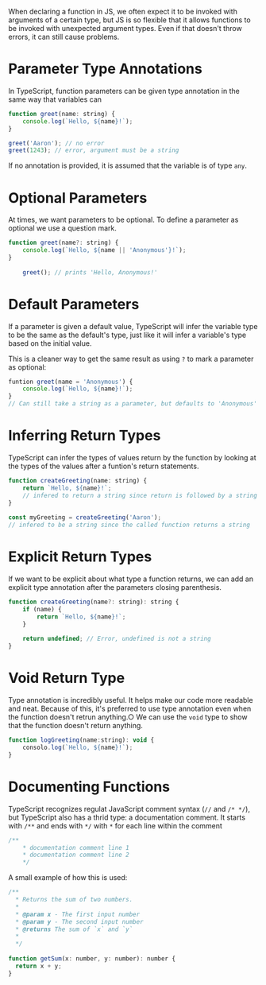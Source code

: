 When declaring a function in JS, we often expect it to be invoked with arguments of a certain type, but JS is so flexible that it allows functions to be invoked with unexpected argument types. Even if that doesn't throw errors, it can still cause problems.
	
# Parameter Type Annotations

In TypeScript, function parameters can be given type annotation in the same way that variables can
	
```js
function greet(name: string) {
	console.log(`Hello, ${name}!`);
}

greet('Aaron'); // no error
greet(1243); // error, argument must be a string
```
	
If no annotation is provided, it is assumed that the variable is of type `any`.


# Optional Parameters

At times, we want parameters to be optional. To define a parameter as optional we use a question mark.
	
```js
function greet(name?: string) {
	console.log(`Hello, ${name || 'Anonymous'}!`);
}
	
	greet(); // prints 'Hello, Anonymous!'
```
	
# Default Parameters

If a parameter is given a default value, TypeScript will infer the variable type to be the same as the default's type, just like it will infer a variable's type based on the initial value.
	
This is a cleaner way to get the same result as using `?` to mark a parameter as optional:

```js
funtion greet(name = 'Anonymous') {
	console.log(`Hello, ${name}!`);
}
// Can still take a string as a parameter, but defaults to 'Anonymous'
```
	

# Inferring Return Types

TypeScript can infer the types of values return by the function by looking at the types of the values after a funtion's return statements.

```js
function createGreeting(name: string) {
	return `Hello, ${name}!`;
	// infered to return a string since return is followed by a string
}
	
const myGreeting = createGreeting('Aaron');
// infered to be a string since the called function returns a string
```
	

# Explicit Return Types

If we want to be explicit about what type a function returns, we can add an explicit type annotation after the parameters closing parenthesis.
	
```js
function createGreeting(name?: string): string {
	if (name) {
		return `Hello, ${name}!`;
	}
		
	return undefined; // Error, undefined is not a string		
}
```
	
# Void Return Type

Type annotation is incredibly useful. It helps make our code more readable and neat. Because of this, it's preferred to use type annotation even when the function doesn't retrun anything.○ We can use the `void` type to show that the function doesn't return anything.
	
```js
function logGreeting(name:string): void {
	consolo.log(`Hello, ${name}!`);
}
```
	
# Documenting Functions

TypeScript recognizes regulat JavaScript comment syntax (`//` and `/* */`), but TypeScript also has a thrid type: a documentation comment. It starts with `/**` and ends with `*/` with `*` for each line within the comment
		
```js
/**
	* documentation comment line 1
	* documentation comment line 2
	*/
```
	
A small example of how this is used:
		
```js
/**
  * Returns the sum of two numbers.
  *
  * @param x - The first input number
  * @param y - The second input number
  * @returns The sum of `x` and `y`
  *
  */
	
function getSum(x: number, y: number): number {
  return x + y;
}
```

